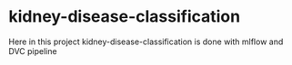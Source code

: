 # kidney-disease-classification
Here in this project kidney-disease-classification is done with mlflow and DVC pipeline
